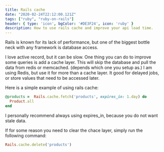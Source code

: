 ```yaml
---
title: Rails cache
date: "2020-02-24T22:12:00.121Z"
tags: ["ruby", "ruby-on-rails"]
header: { type: 'icon', bgColor: '#DE3F24', icon: 'ruby' }
description: How to use rails cache and improve your api load time.
---
```


Rails is known for its lack of performance, but one of the biggest bottle neck with any framework is database access.

I love active record, but it can be slow. One thing you can do to improve some queries is add a cache layer.
This will skip the database and pull the data from redis or memcached. (depends which one you setup as.)
I am using Redis, but use it for more than a cache layer. It good for delayed jobs, or store values that need to be accessed later.


Here is a simple example of using rails cache:
```ruby
@products =  Rails.cache.fetch('products', expires_in: 1.day) do
  Product.all
end
```

I personally recommend always using expires_in, because you do not want stale data.


If for some reason you need to clear the chace layer, simply run the following command:
```ruby
Rails.cache.delete('products')
```
